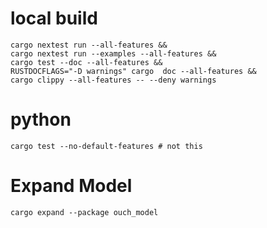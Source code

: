 # local build
```shell
cargo nextest run --all-features &&
cargo nextest run --examples --all-features &&
cargo test --doc --all-features &&
RUSTDOCFLAGS="-D warnings" cargo  doc --all-features &&
cargo clippy --all-features -- --deny warnings
```

# python
```shell
cargo test --no-default-features # not this
```


# Expand Model
```shell
cargo expand --package ouch_model
```